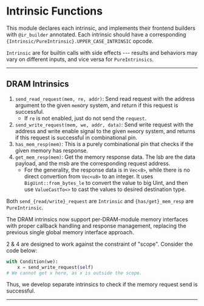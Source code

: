 # Intrinsic Functions

This module declares each intrinsic, and implements their frontend builders with `@ir_builder` annotated.
Each intrinsic should have a corresponding `{Intrinsic/PureIntrinsic}.UPPER_CASE_INTRINSIC` opcode.

`Intrinsic` are for builtin calls with side effects --- results and behaviors may vary on different inputs,
and vice versa for `PureIntrinsics`.

---

## DRAM Intrinsics

1. `send_read_request(mem, re, addr)`: Send read request with the address argument to the given `mem`ory system, and return if this request is successful.
   - If `re` is not enabled, just do not send the `request`.
2. `send_write_request(mem, we, addr, data)`: Send write request with the address and write enable signal to the given `mem`ory system, and returns if this request is successful in combinational pin.
3. `has_mem_resp(mem)`: This is a purely combinational pin that checks if the given memory has response.
4. `get_mem_resp(mem)`: Get the memory response data. The lsb are the data payload, and the msb are the corresponding request address.
    - For the generality, the response data is in `Vec<8>`, while there is no direct convertion
    from `Vec<u8>` to an integer. It uses `BigUint::from_bytes_le` to convert the value to big Uint,
    and then use `ValueCastTo<>` to cast the values to desired destination type.

Both `send_{read/write}_request` are `Intrinsic` and `{has/get}_mem_resp` are `PureIntrinsic`.

The DRAM intrinsics now support per-DRAM-module memory interfaces with proper callback handling and response management,
replacing the previous single global memory interface approach.

2 & 4 are designed to work against the constraint of "scope". Consider the code below:
```python
with Condition(we):
    x = send_write_request(self)
# We cannot get x here, as x is outside the scope.
```

Thus, we develop separate intrinsics to check if the memory request send is successful.

---